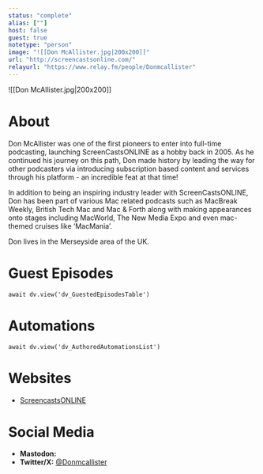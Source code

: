 ```yaml
---
status: "complete"
alias: [""]
host: false
guest: true
notetype: "person"
image: "![[Don McAllister.jpg|200x200]]"
url: "http://screencastsonline.com/"
relayurl: "https://www.relay.fm/people/Donmcallister"
---
```


![[Don McAllister.jpg|200x200]]

# About
Don McAllister was one of the first pioneers to enter into full-time podcasting, launching ScreenCastsONLINE as a hobby back in 2005. As he continued his journey on this path, Don made history by leading the way for other podcasters via introducing subscription based content and services through his platform - an incredible feat at that time! 

In addition to being an inspiring industry leader with ScreenCastsONLINE, Don has been part of various Mac related podcasts such as MacBreak Weekly, British Tech Mac and Mac & Forth along with making appearances onto stages including MacWorld, The New Media Expo and even mac-themed cruises like ‘MacMania’.

Don lives in the Merseyside area of the UK.

# Guest Episodes
```dataviewjs
await dv.view('dv_GuestedEpisodesTable')
```
# Automations
```dataviewjs
await dv.view('dv_AuthoredAutomationsList')
```

# Websites
- [ScreencastsONLINE](http://screencastsonline.com/)

# Social Media
- **Mastodon:** 
- **Twitter/X:** [@Donmcallister](https://twitter.com/Donmcallister)